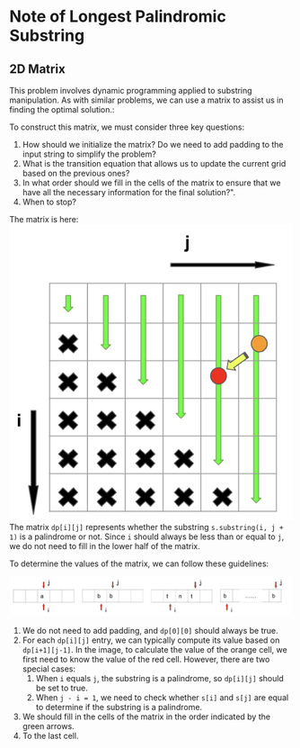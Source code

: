 # Note of Longest Palindromic Substring

## 2D Matrix

This problem involves dynamic programming applied to substring manipulation. As with similar problems, we can use a matrix 
to assist us in finding the optimal solution.:

To construct this matrix, we must consider three key questions:

1. How should we initialize the matrix? Do we need to add padding to the input string to simplify the problem?
2. What is the transition equation that allows us to update the current grid based on the previous ones?
3. In what order should we fill in the cells of the matrix to ensure that we have all the necessary information for the 
final solution?".
4. When to stop?

The matrix is here: ![matrix.png](matrix.png)
The matrix `dp[i][j]` represents whether the substring `s.substring(i, j + 1)` is a palindrome or not. Since `i` should 
always be less than or equal to `j`, we do not need to fill in the lower half of the matrix.

To determine the values of the matrix, we can follow these guidelines:

![transition equation](transition_equation.png)

1. We do not need to add padding, and `dp[0][0]` should always be true.
2. For each `dp[i][j]` entry, we can typically compute its value based on `dp[i+1][j-1]`. In the image, to calculate the value 
of the orange cell, we first need to know the value of the red cell. However, there are two special cases:
   1. When `i` equals `j`, the substring is a palindrome, so `dp[i][j]` should be set to true. 
   2. When `j - i = 1`, we need to check whether `s[i]` and `s[j]` are equal to determine if the substring is a palindrome.
3. We should fill in the cells of the matrix in the order indicated by the green arrows.
4. To the last cell.


